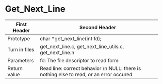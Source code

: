 # Get_Next_Line

| First Header  | Second Header |
| ------------- | ------------- |
| Prototype  | char *get_next_line(int fd); |
| Turn in files  | get_next_line.c, get_next_line_utils.c, get_next_line.h  |
| Parameters  |  fd: The file descriptor to read form  |
| Return value  |  Read line: correct behavior \n NULL: there is nothing else to read, or an error occured |
